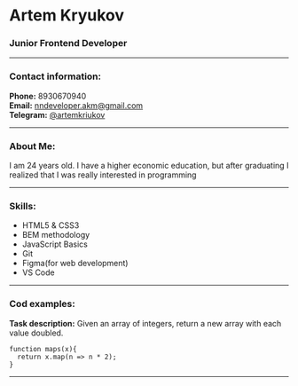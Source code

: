 # Artem Kryukov
### Junior Frontend Developer
----  

### Contact information:
 **Phone:** 8930670940  
 **Email:** nndeveloper.akm@gmail.com   
 **Telegram:** [@artemkriukov](https://t.me/artemkriukov) 

---
### About Me:

I am 24 years old. I have a higher economic education, but after graduating I realized that I was really interested in programming

---

### Skills:
 * HTML5 & CSS3
 * BEM methodology
 * JavaScript Basics
 * Git
 * Figma(for web development)
 * VS Code

---

### Cod examples:
 **Task description:** Given an array of integers, return a new array with each value doubled.
 ```
 function maps(x){
   return x.map(n => n * 2);
 }
 ```

---